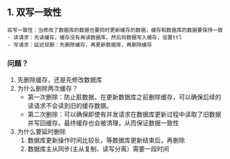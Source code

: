 ## 1. 双写一致性
    双写一致性：当修改了数据库的数据也要同时更新缓存的数据，缓存和数据库的数据要保持一致
    - 读请求：先读缓存，缓存没有再读数据库，然后将数据写入缓存，设置ttl
    - 写请求：延迟双删：先删除缓存，再更新数据库，再删除缓存    
    
### 问题？ 
1. 先删除缓存，还是先修改数据库
2. 为什么删除两次缓存？  
   * 第一次删除：防止脏数据，在更新数据库之前删除缓存，可以确保后续的读请求不会读到旧的缓存数据。
   * 第二次删除：可以确保即使有并发请求在数据库更新过程中读取了旧数据并写回缓存，最终缓存也会被清理，从而保证数据一致性
3. 为什么要延时删除  
   1. 数据库更新操作时间比较长，等数据库更新结束后，再删除
   2. 数据库主从同步(主从复制、读写分离）需要一段时间